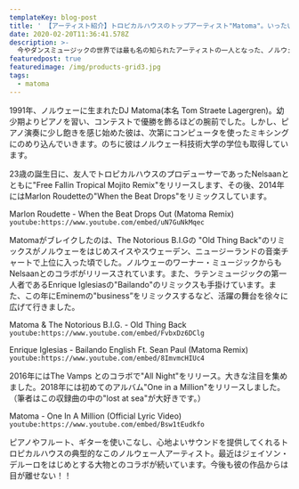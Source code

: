 ```yaml
---
templateKey: blog-post
title: ' 【アーティスト紹介】トロピカルハウスのトップアーティスト"Matoma"。いったいどんなDJなのか？'
date: 2020-02-20T11:36:41.578Z
description: >-
  今やダンスミュージックの世界では最も名の知られたアーティストの一人となった、ノルウェー出身のDJであり音楽プロデューサーの"Matoma"。その経歴と特徴についてまとめてみました！ 1991年、ノルウェーに生まれたDJ Matoma(本名 Tom Straete Lagergren)。幼少期よりピアノを習い、コンテストで優勝を飾るほどの腕前でした。しかし、ピアノ演奏に少し飽きを感じ始めた彼は、次第にコンピュータを使ったミキシングにのめり込んでいきます。のちに彼はノルウェー科技術大学の学位も取得しています。23歳の誕生日に、友人でトロピカルハウスのプロデューサーであったNelsaanとともに"Free Fallin Tropical Mojito Remix"をリリースします、その後、2014年にはMarlon Roudetteの"When the Beat Drops"をリミックスしています。
featuredpost: true
featuredimage: /img/products-grid3.jpg
tags:
  - matoma
---
```

1991年、ノルウェーに生まれたDJ Matoma(本名 Tom Straete Lagergren)。幼少期よりピアノを習い、コンテストで優勝を飾るほどの腕前でした。しかし、ピアノ演奏に少し飽きを感じ始めた彼は、次第にコンピュータを使ったミキシングにのめり込んでいきます。のちに彼はノルウェー科技術大学の学位も取得しています。

23歳の誕生日に、友人でトロピカルハウスのプロデューサーであったNelsaanとともに"Free Fallin Tropical Mojito Remix"をリリースします、その後、2014年にはMarlon Roudetteの"When the Beat Drops"をリミックスしています。

Marlon Roudette - When the Beat Drops Out (Matoma Remix)
`youtube:https://www.youtube.com/embed/uN7GuNkMqec`

Matomaがブレイクしたのは、The Notorious B.I.Gの "Old Thing Back"のリミックスがノルウェーをはじめスイスやスウェーデン、ニュージーランドの音楽チャートで上位に入った頃でした。ノルウェーのワーナー・ミュージックからもNelsaanとのコラボがリリースされています。また、ラテンミュージックの第一人者であるEnrique Iglesiasの"Bailando"のリミックスも手掛けています。また、この年にEminemの"business”をリミックスするなど、活躍の舞台を徐々に広げて行きました。

Matoma & The Notorious B.I.G. - Old Thing Back
`youtube:https://www.youtube.com/embed/FvbxDz6DClg`

Enrique Iglesias - Bailando English Ft. Sean Paul (Matoma Remix)
`youtube:https://www.youtube.com/embed/8ImvmcHIUc4`

2016年にはThe Vamps とのコラボで"All Night"をリリース。大きな注目を集めました。2018年には初めてのアルバム"One in a Million"をリリースしました。（筆者はこの収録曲の中の"lost at sea"が大好きです。）

Matoma - One In A Million (Official Lyric Video)
`youtube:https://www.youtube.com/embed/Bsw1tEudkfo`

ピアノやフルート、ギターを使いこなし、心地よいサウンドを提供してくれるトロピカルハウスの典型的なこのノルウェー人アーティスト。最近はジェイソン・デルーロをはじめとする大物とのコラボが続いています。今後も彼の作品からは目が離せない！！
